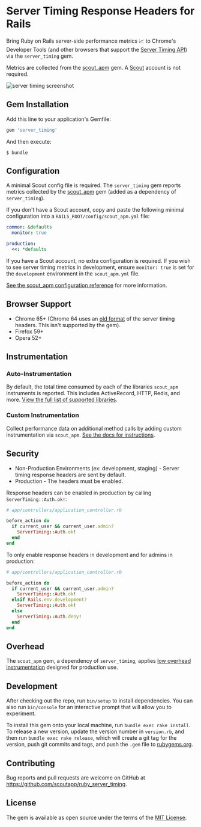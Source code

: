 # Server Timing Response Headers for Rails

Bring Ruby on Rails server-side performance metrics 📈 to Chrome's Developer Tools (and other browsers that support the [Server Timing API](https://w3c.github.io/server-timing/)) via the `server_timing` gem. 

Metrics are collected from the [scout_apm](https://github.com/scoutapp/scout_apm_ruby) gem. A [Scout](https://scoutapp.com) account is not required.

![server timing screenshot](https://s3-us-west-1.amazonaws.com/scout-blog/ruby_server_timing.png?x)

## Gem Installation

Add this line to your application's Gemfile:

```ruby
gem 'server_timing'
```

And then execute:

    $ bundle

## Configuration

A minimal Scout config file is required. The `server_timing` gem reports metrics collected by the [scout_apm](https://github.com/scoutapp/scout_apm_ruby) gem (added as a dependency of `server_timing`).

If you don't have a Scout account, copy and paste the following minimal configuration into a `RAILS_ROOT/config/scout_apm.yml` file:

```yaml
common: &defaults
  monitor: true

production:
  <<: *defaults
```

If you have a Scout account, no extra configuration is required. If you wish to see server timing metrics in development, ensure `monitor: true` is set for the `development` environment in the `scout_apm.yml` file.

[See the scout_apm configuration reference](http://help.apm.scoutapp.com/#ruby-configuration-options) for more information.

## Browser Support

- Chrome 65+ (Chrome 64 uses an [old format](https://github.com/scoutapp/ruby_server_timing/issues/5#issuecomment-370504687) of the server timing headers. This isn't supported by the gem).
- Firefox 59+
- Opera 52+

## Instrumentation

### Auto-Instrumentation

By default, the total time consumed by each of the libraries `scout_apm` instruments is reported. This includes ActiveRecord, HTTP, Redis, and more. [View the full list of supported libraries](http://help.apm.scoutapp.com/#ruby-instrumented-libs). 

### Custom Instrumentation

Collect performance data on additional method calls by adding custom instrumentation via `scout_apm`. [See the docs for instructions](http://help.apm.scoutapp.com/#ruby-custom-instrumentation).

## Security

* Non-Production Environments (ex: development, staging) - Server timing response headers are sent by default. 
* Production - The headers must be enabled.

Response headers can be enabled in production by calling `ServerTiming::Auth.ok!`:

```ruby
# app/controllers/application_controller.rb

before_action do
  if current_user && current_user.admin?
    ServerTiming::Auth.ok!
  end
end
```

To only enable response headers in development and for admins in production:

```ruby
# app/controllers/application_controller.rb

before_action do
  if current_user && current_user.admin?
    ServerTiming::Auth.ok!
  elsif Rails.env.development?
    ServerTiming::Auth.ok!
  else
    ServerTiming::Auth.deny!
  end
end
```

## Overhead

The `scout_apm` gem, a dependency of `server_timing`, applies [low overhead instrumentation](http://blog.scoutapp.com/articles/2016/02/07/overhead-benchmarks-new-relic-vs-scout) designed for production use.
## Development

After checking out the repo, run `bin/setup` to install dependencies. You can also run `bin/console` for an interactive prompt that will allow you to experiment.

To install this gem onto your local machine, run `bundle exec rake install`. To release a new version, update the version number in `version.rb`, and then run `bundle exec rake release`, which will create a git tag for the version, push git commits and tags, and push the `.gem` file to [rubygems.org](https://rubygems.org).

## Contributing

Bug reports and pull requests are welcome on GitHub at https://github.com/scoutapp/ruby_server_timing.


## License

The gem is available as open source under the terms of the [MIT License](http://opensource.org/licenses/MIT).

